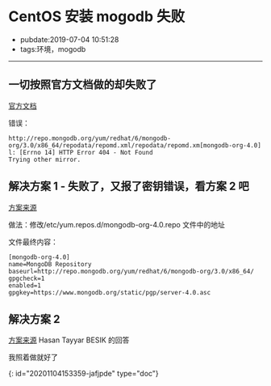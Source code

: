 # CentOS 安装 mogodb 失败

- pubdate:2019-07-04 10:51:28
- tags:环境，mogodb

---

## 一切按照官方文档做的却失败了

[官方文档](https://docs.mongodb.com/manual/tutorial/install-mongodb-on-red-hat/)

错误：

```text
http://repo.mongodb.org/yum/redhat/6/mongodb-org/3.0/x86_64/repodata/repomd.xml/repodata/repomd.xm[mongodb-org-4.0]
l: [Errno 14] HTTP Error 404 - Not Found
Trying other mirror.
```

## 解决方案 1 - 失败了，又报了密钥错误，看方案 2 吧

[方案来源](https://unix.stackexchange.com/questions/217083/yum-error-while-installing-mongodb-on-centos)

做法：修改/etc/yum.repos.d/mongodb-org-4.0.repo 文件中的地址

文件最终内容：

```text
[mongodb-org-4.0]
name=MongoDB Repository
baseurl=http://repo.mongodb.org/yum/redhat/6/mongodb-org/3.0/x86_64/
gpgcheck=1
enabled=1
gpgkey=https://www.mongodb.org/static/pgp/server-4.0.asc
```

## 解决方案 2

[方案来源](https://unix.stackexchange.com/questions/217083/yum-error-while-installing-mongodb-on-centos) Hasan Tayyar BESIK 的回答

我照着做就好了


{: id="20201104153359-jafjpde" type="doc"}
